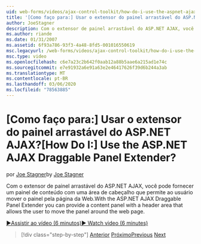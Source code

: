 ```yaml
---
uid: web-forms/videos/ajax-control-toolkit/how-do-i-use-the-aspnet-ajax-draggable-panel-extender
title: '[Como faço para:] Usar o extensor do painel arrastável do ASP.NET AJAX? | Microsoft Docs'
author: JoeStagner
description: Com o extensor de painel arrastável do ASP.NET AJAX, você pode fornecer um painel de conteúdo com uma área de cabeçalho que permite ao usuário mover o painel pela página da Web.
ms.author: riande
ms.date: 01/31/2007
ms.assetid: 6f93a786-93f3-4a48-8fd5-001016550619
msc.legacyurl: /web-forms/videos/ajax-control-toolkit/how-do-i-use-the-aspnet-ajax-draggable-panel-extender
msc.type: video
ms.openlocfilehash: c6e7a23c2b642f0aab12a88b5aae6a215ad1e74c
ms.sourcegitcommit: e7e91932a6e91a63e2e46417626f39d6b244a3ab
ms.translationtype: MT
ms.contentlocale: pt-BR
ms.lasthandoff: 03/06/2020
ms.locfileid: "78563885"
---
```

# <a name="how-do-i-use-the-aspnet-ajax-draggable-panel-extender"></a><span data-ttu-id="74725-104">[Como faço para:] Usar o extensor do painel arrastável do ASP.NET AJAX?</span><span class="sxs-lookup"><span data-stu-id="74725-104">[How Do I:] Use the ASP.NET AJAX Draggable Panel Extender?</span></span>

<span data-ttu-id="74725-105">por [Joe Stagner](https://github.com/JoeStagner)</span><span class="sxs-lookup"><span data-stu-id="74725-105">by [Joe Stagner](https://github.com/JoeStagner)</span></span>

<span data-ttu-id="74725-106">Com o extensor de painel arrastável do ASP.NET AJAX, você pode fornecer um painel de conteúdo com uma área de cabeçalho que permite ao usuário mover o painel pela página da Web.</span><span class="sxs-lookup"><span data-stu-id="74725-106">With the ASP.NET AJAX Draggable Panel Extender you can provide a content panel with a header area that allows the user to move the panel around the web page.</span></span>

[<span data-ttu-id="74725-107">&#9654;Assistir ao vídeo (6 minutos)</span><span class="sxs-lookup"><span data-stu-id="74725-107">&#9654; Watch video (6 minutes)</span></span>](https://channel9.msdn.com/Blogs/ASP-NET-Site-Videos/how-do-i-use-the-aspnet-ajax-draggable-panel-extender)

> [!div class="step-by-step"]
> <span data-ttu-id="74725-108">[Anterior](how-do-i-use-the-aspnet-ajax-collapsable-panel-extender.md)
> [Próximo](how-do-i-use-the-aspnet-ajax-dynamicpopulate-extender.md)</span><span class="sxs-lookup"><span data-stu-id="74725-108">[Previous](how-do-i-use-the-aspnet-ajax-collapsable-panel-extender.md)
[Next](how-do-i-use-the-aspnet-ajax-dynamicpopulate-extender.md)</span></span>
